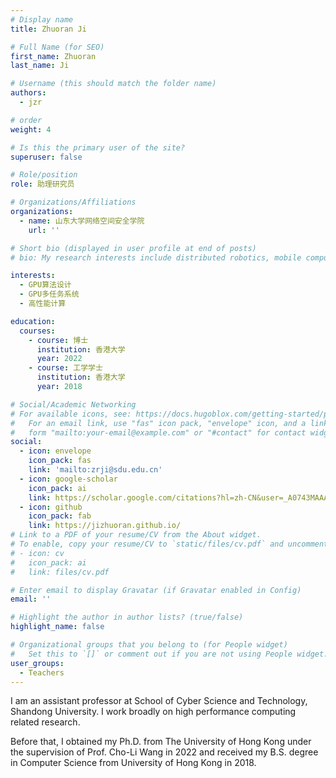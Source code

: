 ```yaml
---
# Display name
title: Zhuoran Ji

# Full Name (for SEO)
first_name: Zhuoran
last_name: Ji

# Username (this should match the folder name)
authors:
  - jzr

# order
weight: 4

# Is this the primary user of the site?
superuser: false

# Role/position
role: 助理研究员

# Organizations/Affiliations
organizations:
  - name: 山东大学网络空间安全学院
    url: ''

# Short bio (displayed in user profile at end of posts)
# bio: My research interests include distributed robotics, mobile computing and programmable matter.

interests:
  - GPU算法设计
  - GPU多任务系统
  - 高性能计算

education:
  courses:
    - course: 博士
      institution: 香港大学
      year: 2022
    - course: 工学学士
      institution: 香港大学
      year: 2018

# Social/Academic Networking
# For available icons, see: https://docs.hugoblox.com/getting-started/page-builder/#icons
#   For an email link, use "fas" icon pack, "envelope" icon, and a link in the
#   form "mailto:your-email@example.com" or "#contact" for contact widget.
social:
  - icon: envelope
    icon_pack: fas
    link: 'mailto:zrji@sdu.edu.cn'
  - icon: google-scholar
    icon_pack: ai
    link: https://scholar.google.com/citations?hl=zh-CN&user=_A0743MAAAAJ
  - icon: github
    icon_pack: fab
    link: https://jizhuoran.github.io/
# Link to a PDF of your resume/CV from the About widget.
# To enable, copy your resume/CV to `static/files/cv.pdf` and uncomment the lines below.
# - icon: cv
#   icon_pack: ai
#   link: files/cv.pdf

# Enter email to display Gravatar (if Gravatar enabled in Config)
email: ''

# Highlight the author in author lists? (true/false)
highlight_name: false

# Organizational groups that you belong to (for People widget)
#   Set this to `[]` or comment out if you are not using People widget.
user_groups:
  - Teachers
---
```


I am an assistant professor at School of Cyber Science and Technology, Shandong University. I work broadly on high performance computing related research.

Before that, I obtained my Ph.D. from The University of Hong Kong under the supervision of Prof. Cho-Li Wang in 2022 and received my B.S. degree in Computer Science from University of Hong Kong in 2018.
